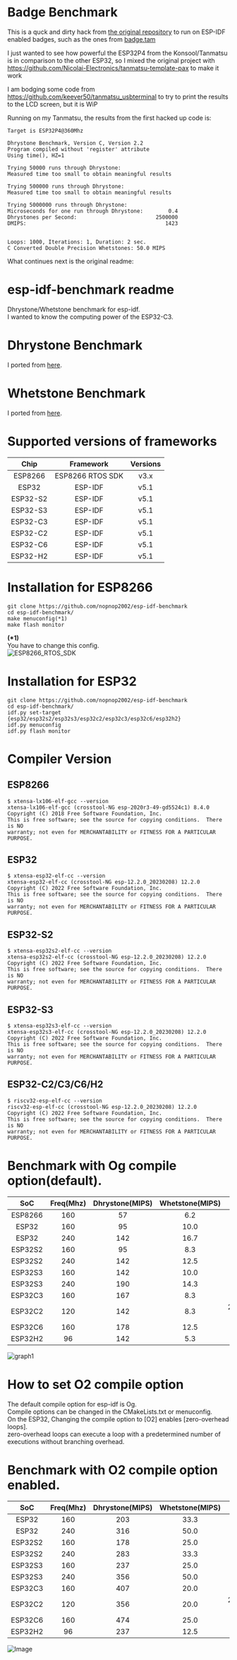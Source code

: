 # Badge Benchmark

This is a quck and dirty hack from [the original repository](https://github.com/nopnop2002/esp-idf-benchmark) to run on ESP-IDF enabled badges, such as the ones from [badge.tam](badge.team)

I just wanted to see how powerful the ESP32P4 from the Konsool/Tanmatsu is in comparison to the other ESP32, so I mixed the original project with https://github.com/Nicolai-Electronics/tanmatsu-template-pax to make it work

I am bodging some code from https://github.com/keever50/tanmatsu_usbterminal to try to print the results to the LCD screen, but it is WiP

Running on my Tanmatsu, the results from the first hacked up code is:
```
Target is ESP32P4@360Mhz

Dhrystone Benchmark, Version C, Version 2.2
Program compiled without 'register' attribute
Using time(), HZ=1

Trying 50000 runs through Dhrystone:
Measured time too small to obtain meaningful results

Trying 500000 runs through Dhrystone:
Measured time too small to obtain meaningful results

Trying 5000000 runs through Dhrystone:
Microseconds for one run through Dhrystone:        0.4 
Dhrystones per Second:                         2500000 
DMIPS:                                            1423 


Loops: 1000, Iterations: 1, Duration: 2 sec.
C Converted Double Precision Whetstones: 50.0 MIPS
```

What continues next is the original readme:

# esp-idf-benchmark readme

Dhrystone/Whetstone benchmark for esp-idf.   
I wanted to know the computing power of the ESP32-C3.   

# Dhrystone Benchmark
I ported from [here](https://github.com/Keith-S-Thompson/dhrystone/tree/master/v2.2).   

# Whetstone Benchmark 
I ported from [here](https://github.com/fm4dd/sbc-benchmarks/tree/master/sbc-bench/src/whetstone).

# Supported versions of frameworks

|Chip|Framework|Versions|
|:-:|:-:|:-:|
|ESP8266|ESP8266 RTOS SDK|v3.x|
|ESP32|ESP-IDF|v5.1|
|ESP32-S2|ESP-IDF|v5.1|
|ESP32-S3|ESP-IDF|v5.1|
|ESP32-C3|ESP-IDF|v5.1|
|ESP32-C2|ESP-IDF|v5.1|
|ESP32-C6|ESP-IDF|v5.1|
|ESP32-H2|ESP-IDF|v5.1|

# Installation for ESP8266
```
git clone https://github.com/nopnop2002/esp-idf-benchmark
cd esp-idf-benchmark/
make menuconfig(*1)
make flash monitor
```

__(*1)__   
You have to change this config.   
![ESP8266_RTOS_SDK ](https://user-images.githubusercontent.com/6020549/129280851-0a7e375d-ae32-40d6-b439-34c0ab54eb98.jpg)


# Installation for ESP32
```
git clone https://github.com/nopnop2002/esp-idf-benchmark
cd esp-idf-benchmark/
idf.py set-target {esp32/esp32s2/esp32s3/esp32c2/esp32c3/esp32c6/esp32h2}
idf.py menuconfig
idf.py flash monitor
```



# Compiler Version   

## ESP8266
```
$ xtensa-lx106-elf-gcc --version
xtensa-lx106-elf-gcc (crosstool-NG esp-2020r3-49-gd5524c1) 8.4.0
Copyright (C) 2018 Free Software Foundation, Inc.
This is free software; see the source for copying conditions.  There is NO
warranty; not even for MERCHANTABILITY or FITNESS FOR A PARTICULAR PURPOSE.
```

## ESP32
```
$ xtensa-esp32-elf-cc --version
xtensa-esp32-elf-cc (crosstool-NG esp-12.2.0_20230208) 12.2.0
Copyright (C) 2022 Free Software Foundation, Inc.
This is free software; see the source for copying conditions.  There is NO
warranty; not even for MERCHANTABILITY or FITNESS FOR A PARTICULAR PURPOSE.
```

## ESP32-S2
```
$ xtensa-esp32s2-elf-cc --version
xtensa-esp32s2-elf-cc (crosstool-NG esp-12.2.0_20230208) 12.2.0
Copyright (C) 2022 Free Software Foundation, Inc.
This is free software; see the source for copying conditions.  There is NO
warranty; not even for MERCHANTABILITY or FITNESS FOR A PARTICULAR PURPOSE.
```

## ESP32-S3
```
$ xtensa-esp32s3-elf-cc --version
xtensa-esp32s3-elf-cc (crosstool-NG esp-12.2.0_20230208) 12.2.0
Copyright (C) 2022 Free Software Foundation, Inc.
This is free software; see the source for copying conditions.  There is NO
warranty; not even for MERCHANTABILITY or FITNESS FOR A PARTICULAR PURPOSE.
```


## ESP32-C2/C3/C6/H2
```
$ riscv32-esp-elf-cc --version
riscv32-esp-elf-cc (crosstool-NG esp-12.2.0_20230208) 12.2.0
Copyright (C) 2022 Free Software Foundation, Inc.
This is free software; see the source for copying conditions.  There is NO
warranty; not even for MERCHANTABILITY or FITNESS FOR A PARTICULAR PURPOSE.
```


# Benchmark with Og compile option(default).   

|SoC|Freq(Mhz)|Dhrystone(MIPS)|Whetstone(MIPS)||
|:-:|:-:|:-:|:-:|:-:|
|ESP8266|160|57|6.2||
|ESP32|160|95|10.0||
|ESP32|240|142|16.7||
|ESP32S2|160|95|8.3||
|ESP32S2|240|142|12.5||
|ESP32S3|160|142|10.0||
|ESP32S3|240|190|14.3||
|ESP32C3|160|167|8.3||
|ESP32C2|120|142|8.3|26MHz XTAL|
|ESP32C6|160|178|12.5||
|ESP32H2|96|142|5.3||

![graph1](https://github.com/nopnop2002/esp-idf-benchmark/assets/6020549/c907882e-c9c2-4d6d-88c0-2fce8cf66cd5)

# How to set O2 compile option   
The default compile option for esp-idf is Og.   
Compile options can be changed in the CMakeLists.txt or menuconfig.   
On the ESP32, Changing the compile option to [O2] enables [zero-overhead loops].   
zero-overhead loops can execute a loop with a predetermined number of executions without branching overhead.   


# Benchmark with O2 compile option enabled.   

|SoC|Freq(Mhz)|Dhrystone(MIPS)|Whetstone(MIPS)||
|:-:|:-:|:-:|:-:|:-:|
|ESP32|160|203|33.3||
|ESP32|240|316|50.0||
|ESP32S2|160|178|25.0||
|ESP32S2|240|283|33.3||
|ESP32S3|160|237|25.0||
|ESP32S3|240|356|50.0||
|ESP32C3|160|407|20.0||
|ESP32C2|120|356|20.0|26MHz XTAL|
|ESP32C6|160|474|25.0||
|ESP32H2|96|237|12.5||

![Image](https://github.com/user-attachments/assets/1d152749-989d-4bd5-8c03-428e1c56203f)
